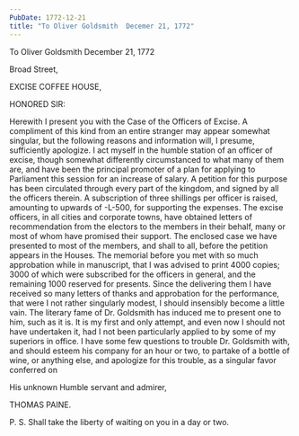 ```yaml
---
PubDate: 1772-12-21
title: "To Oliver Goldsmith  Decemer 21, 1772"
---
```


   To Oliver Goldsmith  December 21, 1772

   Broad Street,

   EXCISE COFFEE HOUSE,

   HONORED SIR:

   Herewith I present you with the Case of the Officers of Excise. A
   compliment of this kind from an entire stranger may appear somewhat
   singular, but the following reasons and information will, I presume,
   sufficiently apologize. I act myself in the humble station of an officer
   of excise, though somewhat differently circumstanced to what many of them
   are, and have been the principal promoter of a plan for applying to
   Parliament this session for an increase of salary. A petition for this
   purpose has been circulated through every part of the kingdom, and signed
   by all the officers therein. A subscription of three shillings per officer
   is raised, amounting to upwards of -L-500, for supporting the expenses.
   The excise officers, in all cities and corporate towns, have obtained
   letters of recommendation from the electors to the members in their
   behalf, many or most of whom have promised their support. The enclosed
   case we have presented to most of the members, and shall to all, before
   the petition appears in the Houses. The memorial before you met with so
   much approbation while in manuscript, that I was advised to print 4000
   copies; 3000 of which were subscribed for the officers in general, and the
   remaining 1000 reserved for presents. Since the delivering them I have
   received so many letters of thanks and approbation for the performance,
   that were I not rather singularly modest, I should insensibly become a
   little vain. The literary fame of Dr. Goldsmith has induced me to present
   one to him, such as it is. It is my first and only attempt, and even now I
   should not have undertaken it, had I not been particularly applied to by
   some of my superiors in office. I have some few questions to trouble Dr.
   Goldsmith with, and should esteem his company for an hour or two, to
   partake of a bottle of wine, or anything else, and apologize for this
   trouble, as a singular favor conferred on

   His unknown Humble servant and admirer,

   THOMAS PAINE.

   P. S. Shall take the liberty of waiting on you in a day or two.


